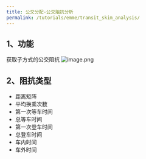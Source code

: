 ```yaml
---
title: 公交分配-公交阻抗分析
permalink: /tutorials/emme/transit_skim_analysis/
---
```


## 1、功能
获取子方式的公交阻抗
![image.png](/assets/images/emme/1678969375678-0790edcc-5517-48db-9ccd-bf68690840af.png)

## 2、阻抗类型

- 距离矩阵
- 平均换乘次数
- 第一次等车时间
- 总等车时间
- 第一次登车时间
- 总登车时间
- 车内时间
- 车外时间